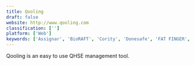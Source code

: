 ```yaml
---
title: Qooling
draft: false 
website: http://www.qooling.com
classification: ['']
platform: ['Web']
keywords: ['Assignar', 'BioRAFT', 'Cority', 'Donesafe', 'FAT FINGER', 'Gensuite', 'INX InControl', 'IndustrySafe', 'Integrum', 'Intelex', 'Intellect', 'MasterControl', 'MyEasyISO', 'ProntoForms', 'Realtrac', 'Safety Inspection App', 'SafetyTek', 'Silvertrac Software', 'ZeraWare', 'iAuditor']
---
```

Qooling is an easy to use QHSE management tool.